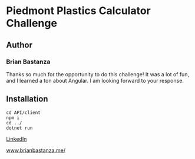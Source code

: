 # Piedmont Plastics Calculator Challenge

## Author

### Brian Bastanza

Thanks so much for the opportunity to do this challenge! It was a lot of fun,
and I learned a ton about Angular. I am looking forward to your response.

## Installation

```
cd API/client
npm i
cd ../
dotnet run
```

[LinkedIn](https://www.linkedin.com/in/bbastanza)

www.brianbastanza.me/
